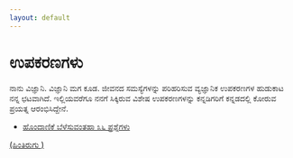 ```yaml
---
layout: default
---
```


# [](#header-3)ಉಪಕರಣಗಳು 

ನಾನು ವಿಜ್ಞಾನಿ. ವಿಜ್ಞಾನಿ ಮಗ ಕೂಡ. ಜೀವನದ ಸಮಸ್ಯೆಗಳನ್ನು ಪರಿಹರಿಸುವ ವ್ಯಜ್ಞಾನಿಕ ಉಪಕರಣಗಳ ಹುಡುಕಾಟ ನನ್ನ ಛಟವಾಗಿದೆ. ಇಲ್ಲಿಯವರೆಗೂ ನನಗೆ ಸಿಕ್ಕಿರುವ ವಿಶೇಷ ಉಪಕರಣಗಳನ್ನು  ಕನ್ನಡಿಗರಿಗೆ ಕನ್ನಡದಲ್ಲಿ ಕೋರುವ ಪ್ರಯತ್ನ ಆರಂಭಿಸಿದ್ದೇನೆ.  

- [ಹೊಂದಾಣಿಕೆ ಬೆಳೆಸುವಂತಹಾ ೩೬ ಪ್ರಶ್ನೆಗಳು](ggia-36-questions-translation.md)

[(ಹಿಂತಿರುಗು )](index)
